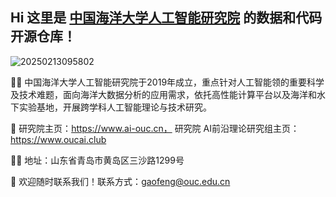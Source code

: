 ## Hi 这里是 [中国海洋大学人工智能研究院](https://www.ai-ouc.cn) 的数据和代码开源仓库！

![20250213095802](https://gaopursuit.oss-cn-beijing.aliyuncs.com/img/2025/20250213095802.jpg)

🙋‍♀️ 中国海洋大学人工智能研究院于2019年成立，重点针对人工智能领的重要科学及技术难题，面向海洋大数据分析的应用需求，依托高性能计算平台以及海洋和水下实验基地，开展跨学科人工智能理论与技术研究。

🌈 研究院主页：https://www.ai-ouc.cn， 研究院 AI前沿理论研究组主页：https://www.oucai.club

👩‍💻 地址：山东省青岛市黄岛区三沙路1299号

🍿 欢迎随时联系我们！联系方式：gaofeng@ouc.edu.cn

